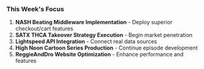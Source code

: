 ### This Week's Focus

1. **NASH Beating Middleware Implementation** - Deploy superior checkout/cart features
2. **SATX THCA Takeover Strategy Execution** - Begin market penetration
3. **Lightspeed API Integration** - Connect real data sources
4. **High Noon Cartoon Series Production** - Continue episode development
5. **ReggieAndDro Website Optimization** - Enhance performance and features
